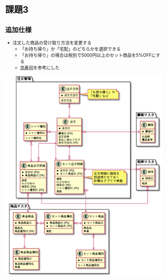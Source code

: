 # 課題3

<!-- START doctoc -->
<!-- END doctoc -->

## 追加仕様

- 注文した商品の受け取り方法を変更する
  - 「お持ち帰り」か「宅配」のどちらかを選択できる
  - 「お持ち帰り」の場合は税別で5000円以上のセット商品を5%OFFにする
  - [京寿司](http://kyousushi.co.jp/shop/deliverymenu.html)を参考にした

![](../assets/task_3/sushi.png)
